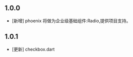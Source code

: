 <!--
 * @Author: lipeng 1162423147@qq.com
 * @Date: 2023-09-22 12:43:30
 * @LastEditors: lipeng 1162423147@qq.com
 * @LastEditTime: 2023-09-22 12:57:23
 * @FilePath: /phoenix_radio/CHANGELOG.md
 * @Description: 这是默认设置,请设置`customMade`, 打开koroFileHeader查看配置 进行设置: https://github.com/OBKoro1/koro1FileHeader/wiki/%E9%85%8D%E7%BD%AE
-->
## 1.0.0

* [新增] phoenix 将做为企业级基础组件:Radio,提供项目支持。


## 1.0.1

* [更新] checkbox.dart